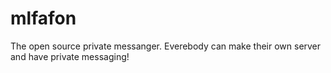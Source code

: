 # mlfafon
The open source private messanger. Everebody can make their own server and have private messaging!
